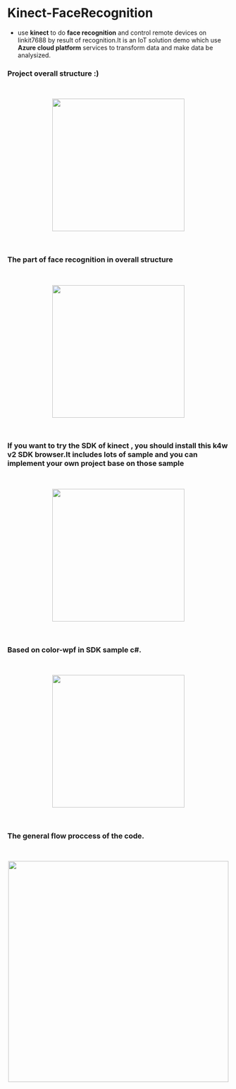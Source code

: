 # Kinect-FaceRecognition

* use **kinect** to do **face recognition** and control remote devices on linkit7688 by result of recognition.It is an IoT solution demo which use **Azure cloud platform** services to transform data and make data be analysized.

### Project overall structure :)
<br>
<p align="center">
<img height='300' weight='400' src="https://user-images.githubusercontent.com/20013955/30779425-047e99e0-a123-11e7-85ad-3d261d42c941.PNG" />
</p>
<br>

### The part of face recognition in overall structure
<br>
<p align="center">
<img height='300' weight='400' src="https://user-images.githubusercontent.com/20013955/30779662-46c95c30-a129-11e7-8817-4cd1bc147c53.PNG" />
</p>
<br>


### If you want to try the SDK of kinect , you should install this k4w v2 SDK browser.It includes lots of sample and you can implement your own project base on those sample
<br>
<p align="center">
<img height='300' weight='400' src="https://user-images.githubusercontent.com/20013955/30779678-9284fd1e-a129-11e7-8f4c-111755aeddb9.PNG" />
</p>
<br>

### Based on color-wpf in SDK sample c#.
<br>
<p align="center">
<img height='300' weight='400' src="https://user-images.githubusercontent.com/20013955/30779682-99a77b76-a129-11e7-907f-c5c863b17b76.PNG" />
</p>
<br>

### The general flow proccess of the code.
<br>
<p align="center">
<img height='500' weight='700' src="https://user-images.githubusercontent.com/20013955/30779798-1ac781da-a12d-11e7-99e8-8096fd337375.PNG" />
</p>
<br>

